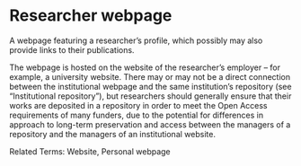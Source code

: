 # Researcher webpage
 
A webpage featuring a researcher’s profile, which possibly may also provide links to their publications.
 
The webpage is hosted on the website of the researcher’s employer – for example, a university website. There may or may not be a direct connection between the institutional webpage and the same institution’s repository (see “Institutional repository”), but researchers should generally ensure that their works are deposited in a repository in order to meet the Open Access requirements of many funders, due to the potential for differences in approach to long-term preservation and access between the managers of a repository and the managers of an institutional website.
 
Related Terms: Website, Personal webpage